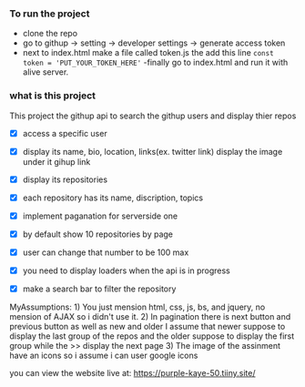 ### To run the project 
- clone the repo 
- go to githup -> setting -> developer settings -> generate access token
- next to index.html make a file called token.js the add this line
`const token = 'PUT_YOUR_TOKEN_HERE'`
-finally go to index.html and run it with alive server.

### what is this project
This project the githup api to search the githup users and display thier repos


- [X] access a specific user
- [X] display its name, bio, location, links(ex. twitter link) display the image under it gihup link
- [X] display its repositories
- [X] each repository has its name, discription, topics
- [X] implement paganation for serverside one
- [X] by default show 10 repositories by page
- [X] user can change that number to be 100 max
- [X] you need to display loaders when the api is in progress
- [X] make a search bar to filter the repository



MyAssumptions:
    1) You just mension html, css, js, bs, and jquery, no mension of AJAX so i didn't use it.
    2) In pagination there is next button and previous button as well as new and older I assume that newer suppose to display the last group of the repos and the older suppose to display the first group while the >> display the next page
    3) The image of the assinment have an icons so i assume i can user google icons
    

you can view the website live at: https://purple-kaye-50.tiiny.site/